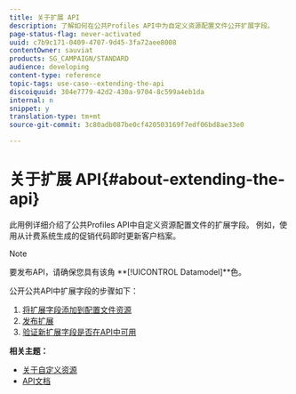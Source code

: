 ```yaml
---
title: 关于扩展 API
description: 了解如何在公共Profiles API中为自定义资源配置文件公开扩展字段。
page-status-flag: never-activated
uuid: c7b9c171-0409-4707-9d45-3fa72aee8008
contentOwner: sauviat
products: SG_CAMPAIGN/STANDARD
audience: developing
content-type: reference
topic-tags: use-case--extending-the-api
discoiquuid: 304e7779-42d2-430a-9704-8c599a4eb1da
internal: n
snippet: y
translation-type: tm+mt
source-git-commit: 3c80adb087be0cf420503169f7edf06bd8ae33e0

---
```



# 关于扩展 API{#about-extending-the-api}

此用例详细介绍了公共Profiles API中自定义资源配置文件的扩展字段。 例如，使用从计费系统生成的促销代码即时更新客户档案。

>[!NOTE]
>
>要发布API，请确保您具有该角 **[!UICONTROL Datamodel]**色。

公开公共API中扩展字段的步骤如下：

1. [将扩展字段添加到配置文件资源](../../developing/using/step-1--add-extension-fields-to-the-profile-resource.md)
1. [发布扩展](../../developing/using/step-2--publish-the-extension.md)
1. [验证新扩展字段是否在API中可用](../../developing/using/step-3--verify-the-extension.md)

**相关主题：**

* [关于自定义资源](../../developing/using/data-model-concepts.md)
* [API文档](../../api/using/about-campaign-standard-apis.md)
